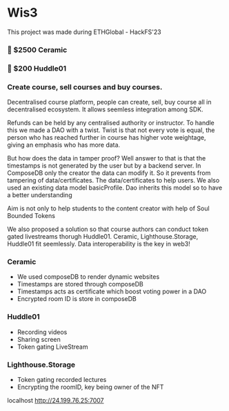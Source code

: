 # Wis3

This project was made during ETHGlobal - HackFS'23

### 🥇 $2500 Ceramic

### 🥉 $200 Huddle01

### Create course, sell courses and buy courses. 

Decentralised course platform, people can create, sell, buy course all in decentralised ecosystem. It allows seemless integration among SDK.

Refunds can be held by any centralised authority or instructor. To handle this we made a DAO with a twist. Twist is that not every vote is equal, the person who has reached further in course has higher vote weightage, giving an emphasis who has more data.

But how does the data in tamper proof? Well answer to that is that the timestamps is not generated by the user but by a backend server. In ComposeDB only the creator the data can modify it. So it prevents from tampering of data/certificates. The data/certificates to help users. We also used an existing data model basicProfile. Dao inherits this model so to have a better understanding

Aim is not only to help students to the content creator with help of Soul Bounded Tokens

We also proposed a solution so that course authors can conduct token gated livestreams thorugh Huddle01. Ceramic, Lighthouse.Storage, Huddle01 fit seemlessly. Data interoperability is the key in web3!



### Ceramic 

- We used composeDB to render dynamic websites
- Timestamps are stored through composeDB
- Timestamps acts as certificate which boost voting power in a DAO
- Encrypted room ID is store in composeDB

### Huddle01

- Recording videos
- Sharing screen
- Token gating LiveStream

### Lighthouse.Storage

- Token gating recorded lectures
- Encrypting the roomID, key being owner of the NFT
  
localhost
http://24.199.76.25:7007
